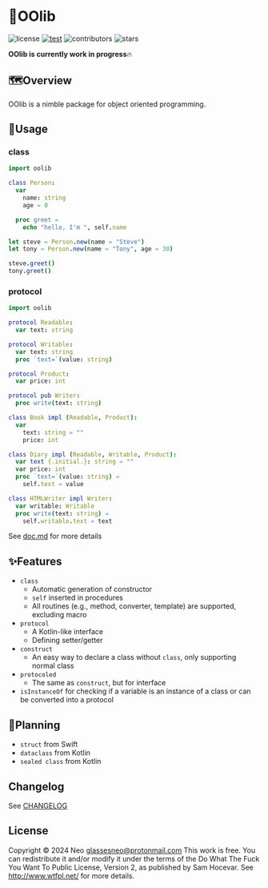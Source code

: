 # 👑OOlib
![license](https://img.shields.io/github/license/glassesneo/OOlib?color=blueviolet)
[![test](https://github.com/glassesneo/OOlib/actions/workflows/test.yml/badge.svg)](https://github.com/glassesneo/OOlib/actions/workflows/test.yml)
![contributors](https://img.shields.io/github/contributors/glassesneo/OOlib?color=important)
![stars](https://img.shields.io/github/stars/glassesneo/OOlib?style=social)

**OOlib is currently work in progress**🔥

## 🗺Overview
OOlib is a nimble package for object oriented programming.

## 📜Usage
### class
```nim
import oolib

class Person:
  var
    name: string
    age = 0

  proc greet =
    echo "hello, I'm ", self.name

let steve = Person.new(name = "Steve")
let tony = Person.new(name = "Tony", age = 30)

steve.greet()
tony.greet()
```

### protocol
```nim
import oolib

protocol Readable:
  var text: string

protocol Writable:
  var text: string
  proc `text=`(value: string)

protocol Product:
  var price: int

protocol pub Writer:
  proc write(text: string)

class Book impl (Readable, Product):
  var
    text: string = ""
    price: int

class Diary impl (Readable, Writable, Product):
  var text {.initial.}: string = ""
  var price: int
  proc `text=`(value: string) =
    self.text = value

class HTMLWriter impl Writer:
  var writable: Writable
  proc write(text: string) =
    self.writable.text = text
```

See [doc.md](https://github.com/glassesneo/OOlib/blob/develop/docs/doc.md) for more details

## ✨Features
- `class`
    - Automatic generation of constructor
    - `self` inserted in procedures
    - All routines (e.g., method, converter, template) are supported, excluding macro
- `protocol`
    - A Kotlin-like interface
    - Defining setter/getter
- `construct`
    - An easy way to declare a class without `class`, only supporting normal class
- `protocoled`
    - The same as `construct`, but for interface
- `isInstanceOf` for checking if a variable is an instance of a class or can be converted into a protocol

## 💭Planning
- `struct` from Swift
- `dataclass` from Kotlin
- `sealed class` from Kotlin

## Changelog
See [CHANGELOG](https://github.com/glassesneo/OOlib/blob/develop/CHANGELOG.md)

## License
Copyright © 2024 Neo glassesneo@protonmail.com
This work is free. You can redistribute it and/or modify it under the terms of the Do What The Fuck You Want To Public License, Version 2, as published by Sam Hocevar. See http://www.wtfpl.net/ for more details.
